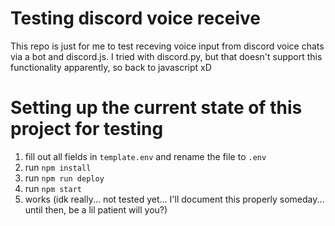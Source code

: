 # Testing discord voice receive

This repo is just for me to test receving voice input from discord voice chats via a bot and discord.js.
I tried with discord.py, but that doesn't support this functionality apparently, so back to javascript xD

# Setting up the current state of this project for testing

1. fill out all fields in `template.env` and rename the file to `.env`
2. run `npm install`
3. run `npm run deploy`
4. run `npm start`
5. works (idk really... not tested yet... I'll document this properly someday... until then, be a lil patient will you?)
